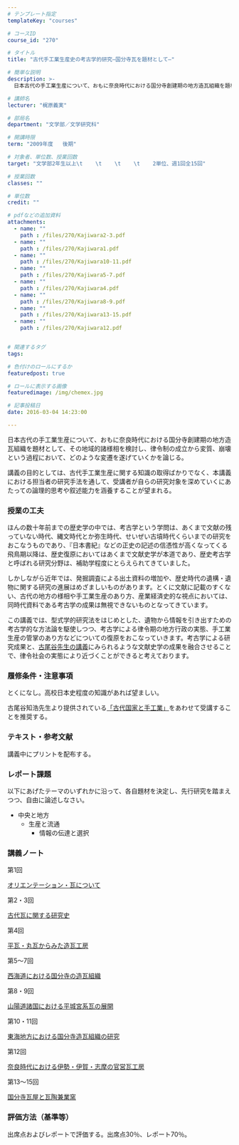```yaml
---
# テンプレート指定
templateKey: "courses"

# コースID
course_id: "270"

# タイトル
title: "古代手工業生産史の考古学的研究—国分寺瓦を題材として—"

# 簡単な説明
description: >-
  日本古代の手工業生産について、おもに奈良時代における国分寺創建期の地方造瓦組織を題材として、その地域的諸様相を検討し、律令制の成立から変質、崩壊という過程において、どのような変遷を遂げていくかを論じる...

# 講師名
lecturer: "梶原義実"

# 部局名
department: "文学部／文学研究科"

# 開講時限
term: "2009年度	後期"

# 対象者、単位数、授業回数
target: "文学部2年生以上\t    \t    \t    \t    2単位、週1回全15回"

# 授業回数
classes: ""

# 単位数
credit: ""

# pdfなどの追加資料
attachments: 
  - name: "" 
    path : /files/270/Kajiwara2-3.pdf
  - name: "" 
    path : /files/270/Kajiwara1.pdf
  - name: "" 
    path : /files/270/Kajiwara10-11.pdf
  - name: "" 
    path : /files/270/Kajiwara5-7.pdf
  - name: "" 
    path : /files/270/Kajiwara4.pdf
  - name: "" 
    path : /files/270/Kajiwara8-9.pdf
  - name: "" 
    path : /files/270/Kajiwara13-15.pdf
  - name: "" 
    path : /files/270/Kajiwara12.pdf


# 関連するタグ
tags:

# 色付けのロールにするか
featuredpost: true

# ロールに表示する画像
featuredimage: /img/chemex.jpg

# 記事投稿日
date: 2016-03-04 14:23:00

---
```

日本古代の手工業生産について、おもに奈良時代における国分寺創建期の地方造瓦組織を題材として、その地域的諸様相を検討し、律令制の成立から変質、崩壊という過程において、どのような変遷を遂げていくかを論じる。 

講義の目的としては、古代手工業生産に関する知識の取得ばかりでなく、本講義における担当者の研究手法を通して、受講者が自らの研究対象を深めていくにあたっての論理的思考や叙述能力を涵養することが望まれる。
### 授業の工夫

ほんの数十年前までの歴史学の中では、考古学という学問は、あくまで文献の残っていない時代、縄文時代とか弥生時代、せいぜい古墳時代くらいまでの研究をおこなうものであり、『日本書紀』などの正史の記述の信憑性が高くなってくる飛鳥期以降は、歴史復原においてはあくまで文献史学が本道であり、歴史考古学と呼ばれる研究分野は、補助学程度にとらえられてきていました。

しかしながら近年では、発掘調査による出土資料の増加や、歴史時代の遺構・遺物に関する研究の進展はめざましいものがあります。とくに文献に記載のすくない、古代の地方の様相や手工業生産のあり方、産業経済史的な視点においては、同時代資料である考古学の成果は無視できないものとなってきています。

この講義では、型式学的研究法をはじめとした、遺物から情報を引き出すための考古学的な方法論を駆使しつつ、考古学による律令期の地方行政の実態、手工業生産の管掌のあり方などについての復原をおこなっていきます。考古学による研究成果と、[古尾谷先生の講義](./index.php?lang=ja&mode=c&id=136&page_type=index)にみられるような文献史学の成果を融合させることで、律令社会の実態により近づくことができると考えております。

### 履修条件・注意事項

とくになし。高校日本史程度の知識があれば望ましい。

古尾谷知浩先生より提供されている[「古代国家と手工業」](./index.php?lang=ja&mode=c&id=136&page_type=index)をあわせて受講することを推奨する。

### テキスト・参考文献

講義中にプリントを配布する。

### レポート課題

以下にあげたテーマのいずれかに沿って、各自題材を決定し、先行研究を踏まえつつ、自由に論述しなさい。

  * 中央と地方 
      * 生産と流通 
          * 情報の伝達と選択 

### 講義ノート

第1回


[オリエンテーション・瓦について](/files/270/Kajiwara1.pdf) 

第2・3回


[古代瓦に関する研究史](/files/270/Kajiwara2-3.pdf) 

第4回


[平瓦・丸瓦からみた造瓦工房](/files/270/Kajiwara4.pdf) 

第5〜7回


[西海道における国分寺の造瓦組織](/files/270/Kajiwara5-7.pdf) 

第8・9回


[山陽道諸国における平城宮系瓦の展開](/files/270/Kajiwara8-9.pdf) 

第10・11回


[東海地方における国分寺造瓦組織の研究](/files/270/Kajiwara10-11.pdf) 

第12回


[奈良時代における伊勢・伊賀・志摩の官営瓦工房](/files/270/Kajiwara12.pdf) 

第13〜15回


[国分寺瓦屋と瓦陶兼業窯](/files/270/Kajiwara13-15.pdf) 

### 評価方法（基準等）

出席点およびレポートで評価する。出席点30％、レポート70％。

